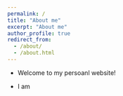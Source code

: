 ```yaml
---
permalink: /
title: "About me"
excerpt: "About me"
author_profile: true
redirect_from: 
  - /about/
  - /about.html
---
```


- Welcome to my persoanl website!

- I am



